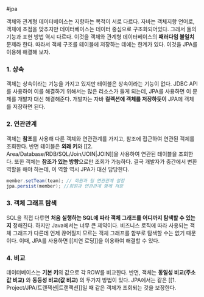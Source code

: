 #jpa 

객체와 관계형 데이터베이스는 지향하는 목적이 서로 다르다. 자바는 객체지향 언어로, 객체에 초점을 맞추지만 데이터베이스는 데이터 중심으로 구조화되어있다. 그래서 둘의 기능과 표현 방법 역시 다르다. 이것을 객체와 관계형 데이터베이스의 **패러다임 불일치** 문제라 한다. 따라서 객체 구조를 테이블에 저장하는 데에는 한계가 있다. 이것을 JPA를 이용해 해결해 보자.


### 1. 상속
객체는 상속이라는 기능을 가지고 있지만 테이블은 상속이라는 기능이 없다. JDBC API를 사용하여 이를 해결하기 위해서는 많은 리소스가 들게 되는데, JPA를 사용하면 이 문제를 개발자 대신 해결해준다. 개발자는 자바 **컬렉션에 객체를 저장하듯이** JPA에 객체를 저장하면 된다.

### 2. 연관관계
객체는 **참조**를 사용해 다른 객체와 연관관계를 가지고, 참조에 접근하여 연관된 객체를 조회한다. 반면 테이블은 **외래 키**와 [[2. Area/Database/RDB/SQL/Join/JOIN|JOIN]]을 사용하여 연관된 테이블을 조회한다. 또한 객체는 **참조가 있는 방향**으로만 조회가 가능하다. 결국 개발자가 중간에서 변환 역할을 해야 하는데, 이 역할 역시 JPA가 대신 담당한다.

```java
member.setTeam(team); // 회원과 팀 연관관계 설정
jpa.persist(member); //회원과 연관관계 함께 저장
```

### 3. 객체 그래프 탐색
SQL을 직접 다루면 **처음 실행하는 SQL에 따라 객체 그래프를 어디까지 탐색할 수 있는지** 정해진다. 하지만 Java에서는 너무 큰 제약이다. 비즈니스 로직에 따라 사용되는 객체 그래프가 다른데 언제 끊어질지 모르는 객체 그래프를 함부로 탐색할 수는 없기 때문이다. 이때, JPA를 사용하면 [[지연 로딩]]을 이용하여 해결할 수 있다.

### 4. 비교
데이터베이스는 **기본 키**의 값으로 각 ROW를 비교한다. 반면, 객체는 **동일성 비교(주소값 비교)** 와 **동등성 비교(값 비교)** 의 두가지 방법이 있다. JPA에서는 같은 [[1. Project/JPA/트랜잭션|트랜잭션]]일 때 같은 객체가 조회되는 것을 보장한다.